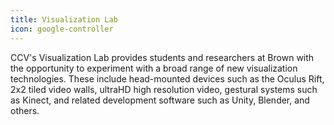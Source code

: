 ```yaml
---
title: Visualization Lab
icon: google-controller
---
```

CCV's Visualization Lab provides students and researchers at Brown with the opportunity to experiment with a broad range of new visualization technologies. These include head-mounted devices such as the Oculus Rift, 2x2 tiled video walls, ultraHD high resolution video, gestural systems such as Kinect, and related development software such as Unity, Blender, and others.
